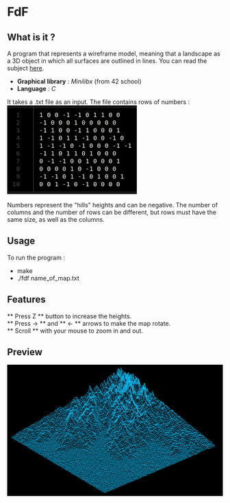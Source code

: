<h1>FdF</h1>

<h2>What is it ? </h2>

A program that represents a wireframe model, meaning that a landscape as a 3D object in which all surfaces are outlined in lines. You can read the subject [here](00_Projects/03_Graphic/fdf.pdf).

* **Graphical library** : *Minilibx* (from 42 school)
* **Language** : *C*

It takes a .txt file as an input. The file contains rows of numbers : <br>
 <img src="File_format.png" alt="File_format" class="center"> 

Numbers represent the "hills" heights and can be negative. 
The number of columns and the number of rows can be different, but rows must have the same size, as well as the columns.

<h2>Usage</h2>

To run the program :
* make
* ./fdf name_of_map.txt

<h2>Features</h2>
** Press Z ** button to increase the heights.<br>
** Press -> ** and ** <- ** arrows to make the map rotate.<br>
** Scroll ** with your mouse to zoom in and out.

<h2>Preview</h2>

<img src="Mountain_map.png" alt="Mountain_map" class="center">




